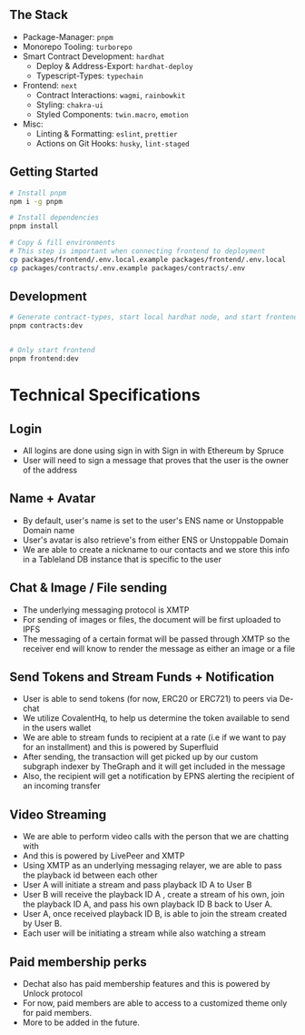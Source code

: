 ## The Stack

- Package-Manager: `pnpm`
- Monorepo Tooling: `turborepo`
- Smart Contract Development: `hardhat`
  - Deploy & Address-Export: `hardhat-deploy`
  - Typescript-Types: `typechain`
- Frontend: `next`
  - Contract Interactions: `wagmi`, `rainbowkit`
  - Styling: `chakra-ui`
  - Styled Components: `twin.macro`, `emotion`
- Misc:
  - Linting & Formatting: `eslint`, `prettier`
  - Actions on Git Hooks: `husky`, `lint-staged`

## Getting Started

```bash
# Install pnpm
npm i -g pnpm

# Install dependencies
pnpm install

# Copy & fill environments
# This step is important when connecting frontend to deployment
cp packages/frontend/.env.local.example packages/frontend/.env.local
cp packages/contracts/.env.example packages/contracts/.env
```

## Development

```bash
# Generate contract-types, start local hardhat node, and start frontend with turborepo
pnpm contracts:dev


# Only start frontend
pnpm frontend:dev
```


# Technical Specifications
## Login 
- All logins are done using sign in with Sign in with Ethereum by Spruce
- User will need to sign a message that proves that the user is the owner of the address

## Name + Avatar
- By default, user's name is set to the user's ENS name or Unstoppable Domain name
- User's avatar is also retrieve's from either ENS or Unstoppable Domain
- We are able to create a nickname to our contacts and we store this info in a Tableland DB instance that is specific to the user

## Chat & Image / File sending
- The underlying messaging protocol is XMTP
- For sending of images or files, the document will be first uploaded to IPFS
- The messaging of a certain format will be passed through XMTP so the receiver end will know to render the message as either an image or a file

## Send Tokens and Stream Funds + Notification
- User is able to send tokens (for now, ERC20 or ERC721) to peers via De-chat
- We utilize CovalentHq, to help us determine the token available to send in the users wallet
- We are able to stream funds to recipient at a rate (i.e if we want to pay for an installment) and this is powered by Superfluid
- After sending, the transaction will get picked up by our custom subgraph indexer by TheGraph and it will get included in the message
- Also, the recipient will get a notification by EPNS alerting the recipient of an incoming transfer


## Video Streaming
- We are able to perform video calls with the person that we are chatting with
- And this is powered by LivePeer and XMTP
- Using XMTP as an underlying messaging relayer, we are able to pass the playback id between each other
- User A will initiate a stream and pass playback ID A to User B
- User B will receive the playback ID A , create a stream of his own, join the playback ID A, and pass his own playback ID B back to User A.
- User A, once received playback ID B, is able to join the stream created by User B.
- Each user will be initiating a stream while also watching a stream

## Paid membership perks
- Dechat also has paid membership features and this is powered by Unlock protocol
- For now, paid members are able to access to a customized theme only for paid members.
- More to be added in the future.